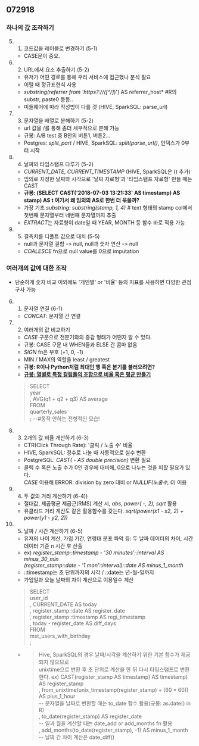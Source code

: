 ## 072918
### 하나의 값 조작하기
5. 1. 코드값을 레이블로 변경하기 (5-1)
    - CASE문이 중요.
5. 2. URL에서 요소 추출하기 (5-2)
    - 유저가 어떤 경로를 통해 우리 서비스에 접근했나 분석 필요
    - 이럴 때 정규표현식 사용
    - *substring(referrer from 'https?://([^/]*)') AS referrer_host* #R의 substr, paste0 등등..
    - 미들웨어에 따라 작성법이 다를 것 (HIVE, SparkSQL: parse_url)
5. 3. 문자열을 배열로 분해하기 (5-2)
    - url 값을 /를 통해 좀더 세부적으로 분해 가능
    - 규봉: A/B test 중 B안의 버튼1, 버튼2...
    - Postgres: *split_part* / HIVE, SparkSQL: *split(parse_url()*, 인덱스가 0부터 시작
5. 4. 날짜와 타임스탬프 다루기 (5-2)
    - *CURRENT_DATE, CURRENT_TIMESTAMP* (HIVE, SparkSQL은 () 추가)
    - 임의로 지정한 날짜와 시각으로 '날짜 자료형'과 '타임스탬프 자료형' 만들 때는 CAST
    - **규봉: (SELECT CAST('2018-07-03 13:21:33' AS timestamp) AS stamp) AS t  여기서 왜 임의의 AS로 한번 더 묶을까?**
    - 가장 기초 *substring: substring(stamp, 1, 4)* # text 형태의 stamp col에서 첫번째 문자열부터 네번째 문자열까지 추출
    - *EXTRACT*는 자료형이 date일 때 YEAR, MONTH 등 함수 바로 적용 가능
5. 5. 결측치를 디폴트 값으로 대치 (5-5)
    - null과 문자열 결합 -> null, null과 숫자 연산 -> null
    - *COALESCE* fn으로 null value를 0으로 imputation

### 여러개의 값에 대한 조작
- 단순하게 숫자 비교 이외에도 '개인별' or '비율' 등의 지표를 사용하면 다양한 관점 구사 가능
6. 1. 문자열 연결 (6-1)
    - *CONCAT*: 문자열 간 연결
6. 2. 여러개의 값 비교하기
    - *CASE* 구문으로 전분기와의 증감 형태가 어떤지 알 수 있다.
    - 규봉: CASE 구문 내 WHEN들과 ELSE 간 콤마 없음
    - *SIGN* fn은 부호 (+1, 0, -1)
    - MIN / MAX의 역할을 least / greatest
    - **규봉: R이나 Python처럼 최대인 행 혹은 분기를 불러오려면?**
    - [**규봉: 열별로 특정 칼럼들의 조합으로 비율 혹은 평균 만들기**](https://stackoverflow.com/questions/7367750/average-of-multiple-columns)
    >SELECT <br/>
            year<br/>
            , AVG(q1 + q2 + q3) AS average<br/>
        FROM<br/>
            quarterly_sales<br/>
            ; --\#동작 안하는 전형적인 모습!
6. 3. 2개의 값 비율 개산하기 (6-3)
    - CTR(Click Through Rate): '클릭 / 노출 수' 비율
    - HIVE, SparkSQL: 정수로 나눌 때 자동적으로 실수 변환
    - PostgreSQL: *CAST( - AS double precision)* 변환 필요
    - 클릭 수 혹은 노출 수가 0인 경우에 대비해, 0으로 나누는 것을 피할 필요가 있다.<br/>
    *CASE* 이용해 ERROR:  division by zero 대비 or *NULLIF(노출수, 0)* 이용
6. 4. 두 값의 거리 계산하기 (6-4))
    - 절대값, 제곱평균 제곱근(RMS) 계산 시, *abs, power( -, 2), sqrt* 활용
    - 유클리드 거리 계산도 같은 활용함수를 갖는다. *sqrt(power(x1 - x2, 2) + power(y1 - y2, 2))*
6. 5. 날짜 / 시간 계산하기 (6-5)
    - 유져의 나이 계산, 가입 기간, 연령대 분포 파악 등: 두 날짜 데이터의 차이, 시간 데이터 기준 n 시간 후 산출
    - ex) *register_stamp::timestamp - '30 minutes'::interval AS minus_30_min<br/>
    (register_stamp::date - '1 mon'::interval)::date AS minus_1_month*
    - ::timestamp는 초 단위까지의 시각 / ::date는 년-월-일까지
    - 가입일과 오늘 날짜의 차이 계산으로 이용일수 계산
    > SELECT<br/>
    user_id<br/>
    , CURRENT_DATE AS today<br/>
    , register_stamp::date AS register_date<br/>
    , register_stamp::timestamp AS regi_timestamp<br/>
    , today - register_date AS diff_days<br/>
    FROM<br/>
    mst_users_with_birthday<br/>
    ;
    - >Hive, SparkSQL의 경우 날짜/시각을 계산하기 위한 기본 함수가 제공되지 않으므로<br/>
    unixtime으로 변환 후 초 단위로 계산을 한 뒤 다시 타임스탬프로 변환한다.
    ex) CAST(register_stamp AS timestamp) AS timestamp) AS register_stamp<br/>
    , from_unixtime(unix_timestamp(register_stamp) + (60 * 60)) AS plus_1_hour <br/>
    -- 문자열을 날짜로 변환할 때는 to_date 함수 활용(규봉: as.date() in R) <br/>
    , to_date(register_stamp) AS register_date <br/>
    -- 일과 월을 계산할 때는 date_add or add_months fn 활용 <br/>
    , add_months(to_date(register_stamp), -1) AS minus_1_month <br/>
    -- 날짜 간 차이 계산은 date_diff()<br/>
    
    
    
    
    
    
    
    
